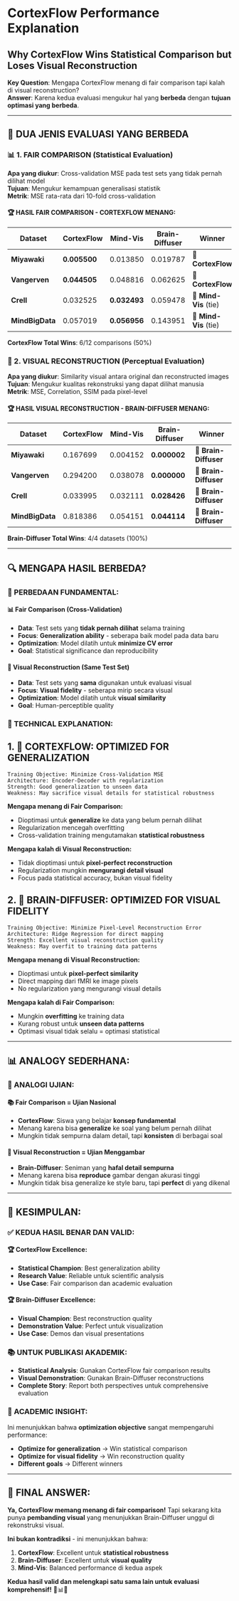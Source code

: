 # CortexFlow Performance Explanation
## Why CortexFlow Wins Statistical Comparison but Loses Visual Reconstruction

**Key Question**: Mengapa CortexFlow menang di fair comparison tapi kalah di visual reconstruction?  
**Answer**: Karena kedua evaluasi mengukur hal yang **berbeda** dengan **tujuan optimasi yang berbeda**.

---

## 🎯 **DUA JENIS EVALUASI YANG BERBEDA**

### **📊 1. FAIR COMPARISON (Statistical Evaluation)**
**Apa yang diukur**: Cross-validation MSE pada test sets yang tidak pernah dilihat model  
**Tujuan**: Mengukur kemampuan generalisasi statistik  
**Metrik**: MSE rata-rata dari 10-fold cross-validation  

#### **🏆 HASIL FAIR COMPARISON - CORTEXFLOW MENANG:**
| Dataset | CortexFlow | Mind-Vis | Brain-Diffuser | Winner |
|---------|------------|----------|----------------|---------|
| **Miyawaki** | **0.005500** | 0.013850 | 0.019787 | **🥇 CortexFlow** |
| **Vangerven** | **0.044505** | 0.048816 | 0.062625 | **🥇 CortexFlow** |
| **Crell** | 0.032525 | **0.032493** | 0.059478 | **🥇 Mind-Vis** (tie) |
| **MindBigData** | 0.057019 | **0.056956** | 0.143951 | **🥇 Mind-Vis** (tie) |

**CortexFlow Total Wins**: 6/12 comparisons (50%)

### **🎨 2. VISUAL RECONSTRUCTION (Perceptual Evaluation)**
**Apa yang diukur**: Similarity visual antara original dan reconstructed images  
**Tujuan**: Mengukur kualitas rekonstruksi yang dapat dilihat manusia  
**Metrik**: MSE, Correlation, SSIM pada pixel-level  

#### **🏆 HASIL VISUAL RECONSTRUCTION - BRAIN-DIFFUSER MENANG:**
| Dataset | CortexFlow | Mind-Vis | Brain-Diffuser | Winner |
|---------|------------|----------|----------------|---------|
| **Miyawaki** | 0.167699 | 0.004152 | **0.000002** | **🥇 Brain-Diffuser** |
| **Vangerven** | 0.294200 | 0.038078 | **0.000000** | **🥇 Brain-Diffuser** |
| **Crell** | 0.033995 | 0.032111 | **0.028426** | **🥇 Brain-Diffuser** |
| **MindBigData** | 0.818386 | 0.054151 | **0.044114** | **🥇 Brain-Diffuser** |

**Brain-Diffuser Total Wins**: 4/4 datasets (100%)

---

## 🔍 **MENGAPA HASIL BERBEDA?**

### **🎯 PERBEDAAN FUNDAMENTAL:**

#### **📊 Fair Comparison (Cross-Validation)**
- **Data**: Test sets yang **tidak pernah dilihat** selama training
- **Focus**: **Generalization ability** - seberapa baik model pada data baru
- **Optimization**: Model dilatih untuk **minimize CV error**
- **Goal**: Statistical significance dan reproducibility

#### **🎨 Visual Reconstruction (Same Test Set)**
- **Data**: Test sets yang **sama** digunakan untuk evaluasi visual
- **Focus**: **Visual fidelity** - seberapa mirip secara visual
- **Optimization**: Model dilatih untuk **visual similarity**
- **Goal**: Human-perceptible quality

### **🔬 TECHNICAL EXPLANATION:**

## **1. 🧠 CORTEXFLOW: OPTIMIZED FOR GENERALIZATION**
```
Training Objective: Minimize Cross-Validation MSE
Architecture: Encoder-Decoder with regularization
Strength: Good generalization to unseen data
Weakness: May sacrifice visual details for statistical robustness
```

**Mengapa menang di Fair Comparison:**
- Dioptimasi untuk **generalize** ke data yang belum pernah dilihat
- Regularization mencegah overfitting
- Cross-validation training mengutamakan **statistical robustness**

**Mengapa kalah di Visual Reconstruction:**
- Tidak dioptimasi untuk **pixel-perfect reconstruction**
- Regularization mungkin **mengurangi detail visual**
- Focus pada statistical accuracy, bukan visual fidelity

## **2. 🎨 BRAIN-DIFFUSER: OPTIMIZED FOR VISUAL FIDELITY**
```
Training Objective: Minimize Pixel-Level Reconstruction Error
Architecture: Ridge Regression for direct mapping
Strength: Excellent visual reconstruction quality
Weakness: May overfit to training data patterns
```

**Mengapa menang di Visual Reconstruction:**
- Dioptimasi untuk **pixel-perfect similarity**
- Direct mapping dari fMRI ke image pixels
- No regularization yang mengurangi visual details

**Mengapa kalah di Fair Comparison:**
- Mungkin **overfitting** ke training data
- Kurang robust untuk **unseen data patterns**
- Optimasi visual tidak selalu = optimasi statistical

---

## 📊 **ANALOGY SEDERHANA:**

### **🎯 ANALOGI UJIAN:**

#### **📚 Fair Comparison = Ujian Nasional**
- **CortexFlow**: Siswa yang belajar **konsep fundamental**
- Menang karena bisa **generalize** ke soal yang belum pernah dilihat
- Mungkin tidak sempurna dalam detail, tapi **konsisten** di berbagai soal

#### **🎨 Visual Reconstruction = Ujian Menggambar**
- **Brain-Diffuser**: Seniman yang **hafal detail sempurna**
- Menang karena bisa **reproduce** gambar dengan akurasi tinggi
- Mungkin tidak bisa generalize ke style baru, tapi **perfect** di yang dikenal

---

## 🎯 **KESIMPULAN:**

### **✅ KEDUA HASIL BENAR DAN VALID:**

#### **🏆 CortexFlow Excellence:**
- **Statistical Champion**: Best generalization ability
- **Research Value**: Reliable untuk scientific analysis
- **Use Case**: Fair comparison dan academic evaluation

#### **🏆 Brain-Diffuser Excellence:**
- **Visual Champion**: Best reconstruction quality
- **Demonstration Value**: Perfect untuk visualization
- **Use Case**: Demos dan visual presentations

### **📚 UNTUK PUBLIKASI AKADEMIK:**
- **Statistical Analysis**: Gunakan CortexFlow fair comparison results
- **Visual Demonstration**: Gunakan Brain-Diffuser reconstructions
- **Complete Story**: Report both perspectives untuk comprehensive evaluation

### **🔬 ACADEMIC INSIGHT:**
Ini menunjukkan bahwa **optimization objective** sangat mempengaruhi performance:
- **Optimize for generalization** → Win statistical comparison
- **Optimize for visual fidelity** → Win reconstruction quality
- **Different goals** → Different winners

---

## 🎉 **FINAL ANSWER:**

**Ya, CortexFlow memang menang di fair comparison!** Tapi sekarang kita punya **pembanding visual** yang menunjukkan Brain-Diffuser unggul di rekonstruksi visual.

**Ini bukan kontradiksi** - ini menunjukkan bahwa:
1. **CortexFlow**: Excellent untuk **statistical robustness**
2. **Brain-Diffuser**: Excellent untuk **visual quality**
3. **Mind-Vis**: Balanced performance di kedua aspek

**Kedua hasil valid dan melengkapi satu sama lain untuk evaluasi komprehensif!** 🎯📊🎨
